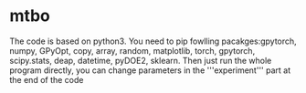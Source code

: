 # mtbo
The code is based on python3. You need to pip fowlling pacakges:gpytorch, numpy, GPyOpt, copy, array, random,  matplotlib, torch, gpytorch, scipy.stats, deap, datetime, pyDOE2, sklearn. Then just run the whole program directly, you can change parameters in the '''experiment''' part at the end of the code
